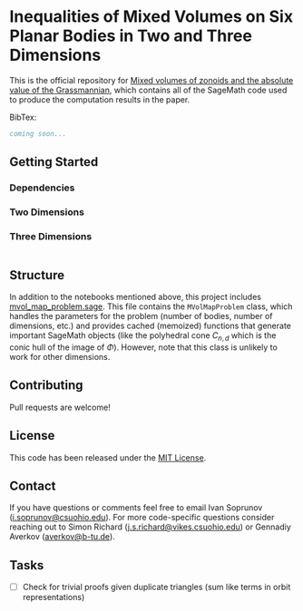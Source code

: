 # Inequalities of Mixed Volumes on Six Planar Bodies in Two and Three Dimensions

This is the official repository for [Mixed volumes of zonoids and the absolute value of the Grassmannian](https://arxiv.org/abs/2404.02842), which contains all of the SageMath code used to produce the computation results in the paper.

BibTex:
```bib
coming soon...
```

## Getting Started

### Dependencies


### Two Dimensions


### Three Dimensions
```python

```


## Structure

In addition to the notebooks mentioned above, this project includes [mvol_map_problem.sage](./6_zonoids_dim_2/mvol_map_problem.sage). This file contains the `MVolMapProblem` class, which handles the parameters for the problem (number of bodies, number of dimensions, etc.) and provides cached (memoized) functions that generate important SageMath objects (like the polyhedral cone $C_{n,d}$ which is the conic hull of the image of $\Phi$). However, note that this class is unlikely to work for other dimensions.


## Contributing
Pull requests are welcome!

## License
This code has been released under the [MIT License](./LICENSE).

## Contact
If you have questions or comments feel free to email Ivan Soprunov (i.soprunov@csuohio.edu). For more code-specific questions consider reaching out to Simon Richard (j.s.richard@vikes.csuohio.edu) or Gennadiy Averkov (averkov@b-tu.de).


## Tasks
- [ ] Check for trivial proofs given duplicate triangles (sum like terms in orbit representations)
